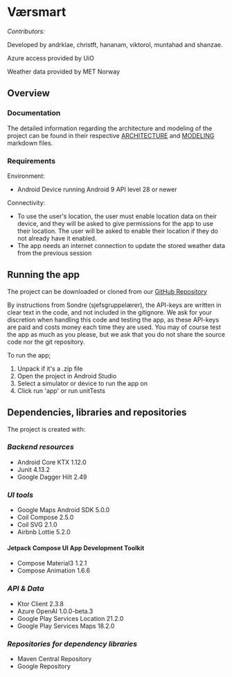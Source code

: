 # Værsmart

*Contributors:*

Developed by andrklae, christft, hananam, viktorol, muntahad and shanzae.

Azure access provided by UiO

Weather data provided by MET Norway

## Overview

### Documentation

The detailed information regarding the architecture and modeling of the project can be found in
their respective [ARCHITECTURE](ARCHITECTURE.md) and [MODELING](MODELING.md) markdown files.

### Requirements

Environment:

- Android Device running Android 9 API level 28 or newer

Connectivity:

- To use the user's location, the user must enable location data on their device, and they
  will be asked to give permissions for the app to use their location. The user will be asked to
  enable their location if they do not already have it enabled.
- The app needs an internet connection to update the stored weather data from the previous session

## Running the app

The project can be downloaded or cloned from
our [GitHub Repository](https://github.uio.no/IN2000-V24/team-13)

By instructions from Sondre (sjefsgruppelærer), the API-keys are written in clear text in the code,
and not included in the gitignore. We ask for your discretion when handling this code and testing
the app, as these API-keys are paid and costs money each time they are used. You may of course test
the app as much as you please, but we ask that you do not share the source code nor the git
repository.

To run the app;

1. Unpack if it's a .zip file
2. Open the project in Android Studio
3. Select a simulator or device to run the app on
4. Click run 'app' or run unitTests

## Dependencies, libraries and repositories

The project is created with:

### *Backend resources*

- Android Core KTX 1.12.0
- Junit 4.13.2
- Google Dagger Hilt 2.49

### *UI tools*

- Google Maps Android SDK 5.0.0
- Coil Compose 2.5.0
- Coil SVG 2.1.0
- Airbnb Lottie 5.2.0

#### Jetpack Compose UI App Development Toolkit

- Compose Material3 1.2.1
- Compose Animation 1.6.6

### *API & Data*

- Ktor Client 2.3.8
- Azure OpenAI 1.0.0-beta.3
- Google Play Services Location 21.2.0
- Google Play Services Maps 18.2.0

### *Repositories for dependency libraries*

- Maven Central Repository
- Google Repository